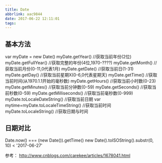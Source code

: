 ```yaml
---
title: Date
abbrlink: aac9844
date: 2017-06-22 12:11:01
tags:
---
```


## 基本方法
var myDate = new Date()
myDate.getYear()        //获取当前年份(2位)
myDate.getFullYear()    //获取完整的年份(4位,1970-????)
myDate.getMonth()       //获取当前月份(0-11,0代表1月)
myDate.getDate()        //获取当前日(1-31)
myDate.getDay()         //获取当前星期X(0-6,0代表星期天)
myDate.getTime()        //获取当前时间(从1970.1.1开始的毫秒数)
myDate.getHours()       //获取当前小时数(0-23)
myDate.getMinutes()     //获取当前分钟数(0-59)
myDate.getSeconds()     //获取当前秒数(0-59)
myDate.getMilliseconds()    //获取当前毫秒数(0-999)
myDate.toLocaleDateString()     //获取当前日期
var mytime=myDate.toLocaleTimeString()     //获取当前时间
myDate.toLocaleString()        //获取日期与时间

## 日期对比
Date.now() === (new Date()).getTime()
new Date().toISOString().substr(0, 10) < '2017-06-27'

参考：
http://www.cnblogs.com/carekee/articles/1678041.html

